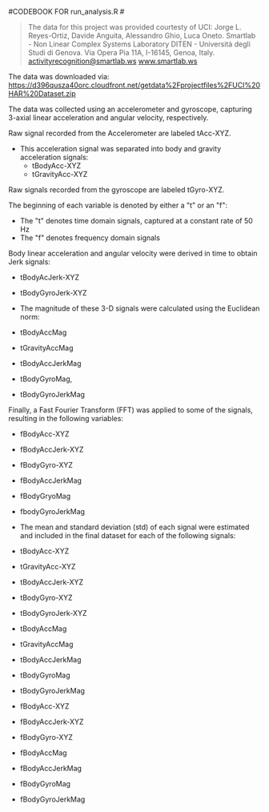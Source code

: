#CODEBOOK FOR run_analysis.R #

>The data for this project was provided courtesty of UCI:
>Jorge L. Reyes-Ortiz, Davide Anguita, Alessandro Ghio, Luca Oneto.
>Smartlab - Non Linear Complex Systems Laboratory
>DITEN - Università degli Studi di Genova.
>Via Opera Pia 11A, I-16145, Genoa, Italy.
>activityrecognition@smartlab.ws
>www.smartlab.ws
  
The data was downloaded via: https://d396qusza40orc.cloudfront.net/getdata%2Fprojectfiles%2FUCI%20HAR%20Dataset.zip
  
The data was collected using an accelerometer and gyroscope, capturing 3-axial linear acceleration and angular velocity,    respectively.
 
Raw signal recorded from the Accelerometer are labeled tAcc-XYZ.
  - This acceleration signal was separated into body and gravity acceleration signals:
    - tBodyAcc-XYZ
    - tGravityAcc-XYZ

Raw signals recorded from the gyroscope are labeled tGyro-XYZ.
  
The beginning of each variable is denoted by either a "t" or an "f":
  - The "t" denotes time domain signals, captured at a constant rate of 50 Hz
  - The "f" denotes frequency domain signals
 
Body linear acceleration and angular velocity were derived in time to obtain Jerk signals:
  - tBodyAcJerk-XYZ
  - tBodyGyroJerk-XYZ

- The magnitude of these 3-D signals were calculated using the Euclidean norm:
 - tBodyAccMag
 - tGravityAccMag
 - tBodyAccJerkMag
 - tBodyGyroMag,
 - tBodyGyroJerkMag
 
Finally, a Fast Fourier Transform (FFT) was applied to some of the signals, resulting in the following variables:
 - fBodyAcc-XYZ
 - fBodyAccJerk-XYZ
 - fBodyGyro-XYZ
 - fBodyAccJerkMag
 - fBodyGryoMag
 - fbodyGyroJerkMag
   
- The mean and standard deviation (std) of each signal were estimated and included in the final dataset for each of the following signals:
 - tBodyAcc-XYZ
 - tGravityAcc-XYZ
 - tBodyAccJerk-XYZ
 - tBodyGyro-XYZ
 - tBodyGyroJerk-XYZ
 - tBodyAccMag
 - tGravityAccMag
 - tBodyAccJerkMag
 - tBodyGyroMag
 - tBodyGyroJerkMag
 - fBodyAcc-XYZ
 - fBodyAccJerk-XYZ
 - fBodyGyro-XYZ
 - fBodyAccMag
 - fBodyAccJerkMag
 - fBodyGyroMag
 - fBodyGyroJerkMag

